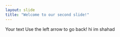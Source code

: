 ```yaml
---
layout: slide
title: "Welcome to our second slide!"
---
```

Your text
Use the left arrow to go back!
hi 
im shahad

